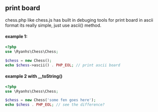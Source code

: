 ## print board

chess.php like chess.js has built in debuging tools for print board in ascii format
its really simple, just use ascii() method.

#### example 1:
```php
<?php
use \Ryanhs\Chess\Chess;

$chess = new Chess();
echo $chess->ascii() . PHP_EOL; // print ascii board
```

#### example 2 with __toString()
```php
<?php
use \Ryanhs\Chess\Chess;

$chess = new Chess('some fen goes here');
echo $chess . PHP_EOL; // see the difference?
```
